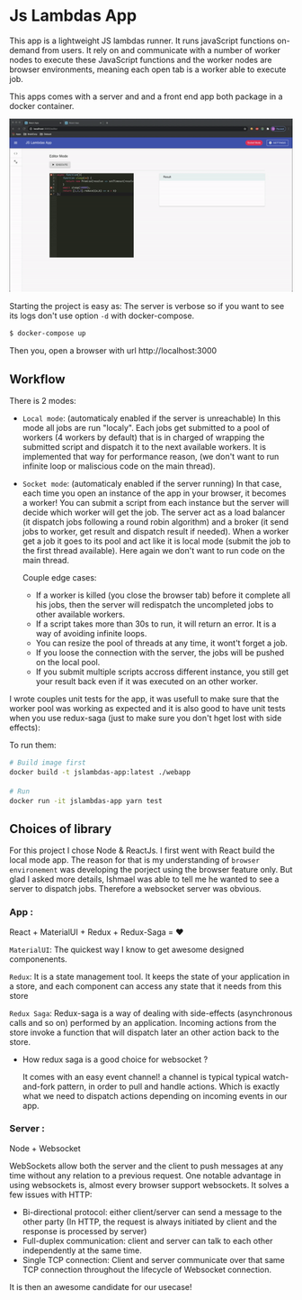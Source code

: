 # Js Lambdas App

This app is a lightweight JS lambdas runner. It runs javaScript functions on-demand from users. It rely on and communicate with a number of worker nodes to execute these JavaScript functions and the worker nodes are browser environments, meaning each open tab is a worker able to execute job.

This apps comes with a server and and a front end app both package in a docker container. 

![Js Lambdas Demo](demo.gif)

Starting the project is easy as: The server is verbose so if you want to see its logs don't use option `-d` with docker-compose.

```bash
$ docker-compose up 
```


Then you, open a browser with url  http://localhost:3000

## Workflow

There is 2 modes:

- `Local mode`: (automaticaly enabled if the server is unreachable) In this mode all jobs are run "localy". Each jobs get submitted to a pool of workers (4 workers by default) that is in charged of wrapping the submitted script and dispatch it to the next available workers. It is implemented that way for performance reason, (we don't want to run infinite loop or maliscious code on the main thread).
  
- `Socket mode`: (automaticaly enabled if the server running) In that case, each time you open an instance of the app in your browser, it becomes a worker! You can submit a script from each instance but the server will decide which worker will get the job. The server act as a load balancer (it dispatch jobs following a round robin algorithm) and a broker (it send jobs to worker, get result and dispatch result if needed). When a worker get a job it goes to its pool and act like it is local mode (submit the job to the first thread available). Here again we don't want to run code on the main thread.
  
  Couple edge cases:
  - If a worker is killed (you close the browser tab) before it complete all his jobs, then the server will redispatch the uncompleted jobs to other available workers.
  - If a script takes more than 30s to run, it will return an error. It is a way of avoiding infinite loops.
  - You can resize the pool of threads at any time, it wont't forget a job.
  - If you loose the connection with the server, the jobs will be pushed on the local pool.
  - If you submit multiple scripts accross different instance, you still get your result back even if it was executed on an other worker.

I wrote couples unit tests for the app, it was usefull to make sure that the worker pool was working as expected and it is also good to have unit tests when you use redux-saga (just to make sure you don't hget lost with side effects):

To run them:
```bash
# Build image first
docker build -t jslambdas-app:latest ./webapp

# Run 
docker run -it jslambdas-app yarn test
```


## Choices of library

For this project I chose Node & ReactJs. I first went with React build the local mode app. The reason for that is my understanding of `browser environement` was developing the porject using the browser feature only. But glad I asked more details, Ishmael was able to tell me he wanted to see a server to dispatch jobs. Therefore a websocket server was obvious. 

### App :

React + MaterialUI + Redux + Redux-Saga = :heart:

`MaterialUI`: The quickest way I know to get awesome designed componenents.

`Redux`: It is a state management tool. It keeps the state of your application in a store, and each component can access any state that it needs from this store

`Redux Saga`: Redux-saga is  a way of dealing with side-effects (asynchronous calls and so on) performed by an application. Incoming actions from the store invoke a function that will dispatch later an other action back to the store. 

- How redux saga is a good choice for websocket ? 
  
  It comes with an easy event channel! a channel is typical typical watch-and-fork pattern, in order to pull and handle actions. Which is exactly what we need to dispatch actions depending on incoming events in our app.

### Server :

Node + Websocket

WebSockets allow both the server and the client to push messages at any time without any relation to a previous request. One notable advantage in using websockets is, almost every browser support websockets. It solves a few issues with HTTP:
- Bi-directional protocol: either client/server can send a message to the other party (In HTTP, the request is always initiated by client and the response is processed by server)
- Full-duplex communication: client and server can talk to each other independently at the same time.
- Single TCP connection: Client and server communicate over that same TCP connection throughout the lifecycle of Websocket connection.

It is then an awesome candidate for our usecase!


